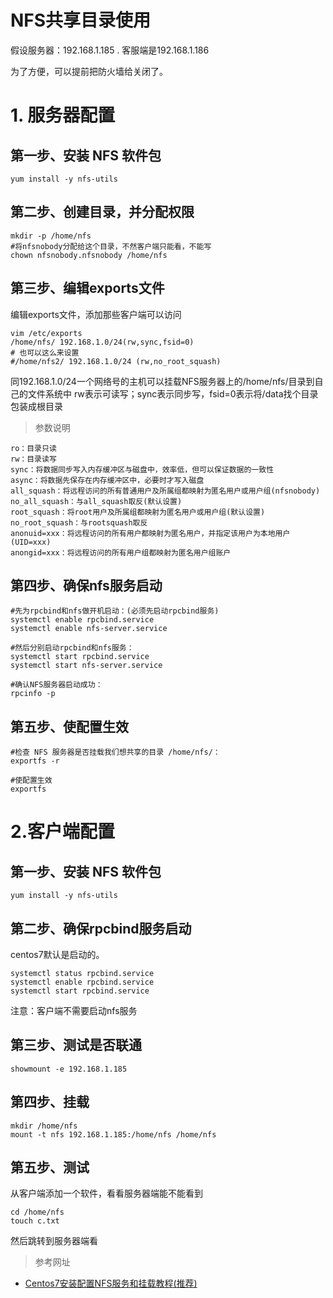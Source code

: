 # NFS共享目录使用

假设服务器：192.168.1.185 .  客服端是192.168.1.186

为了方便，可以提前把防火墙给关闭了。



# 1. 服务器配置



## 第一步、安装 NFS 软件包

```shell
yum install -y nfs-utils
```



## 第二步、创建目录，并分配权限

```shell
mkdir -p /home/nfs
#将nfsnobody分配给这个目录，不然客户端只能看，不能写
chown nfsnobody.nfsnobody /home/nfs
```



## 第三步、编辑exports文件

编辑exports文件，添加那些客户端可以访问

```
vim /etc/exports
/home/nfs/ 192.168.1.0/24(rw,sync,fsid=0)
# 也可以这么来设置  
#/home/nfs2/ 192.168.1.0/24 (rw,no_root_squash)
```

同192.168.1.0/24一个网络号的主机可以挂载NFS服务器上的/home/nfs/目录到自己的文件系统中
rw表示可读写；sync表示同步写，fsid=0表示将/data找个目录包装成根目录



> 参数说明

```
ro：目录只读
rw：目录读写
sync：将数据同步写入内存缓冲区与磁盘中，效率低，但可以保证数据的一致性
async：将数据先保存在内存缓冲区中，必要时才写入磁盘
all_squash：将远程访问的所有普通用户及所属组都映射为匿名用户或用户组(nfsnobody)
no_all_squash：与all_squash取反(默认设置)
root_squash：将root用户及所属组都映射为匿名用户或用户组(默认设置)
no_root_squash：与rootsquash取反
anonuid=xxx：将远程访问的所有用户都映射为匿名用户，并指定该用户为本地用户(UID=xxx)
anongid=xxx：将远程访问的所有用户组都映射为匿名用户组账户
```



## 第四步、确保nfs服务启动

```shell
#先为rpcbind和nfs做开机启动：(必须先启动rpcbind服务)
systemctl enable rpcbind.service
systemctl enable nfs-server.service

#然后分别启动rpcbind和nfs服务：
systemctl start rpcbind.service
systemctl start nfs-server.service

#确认NFS服务器启动成功：
rpcinfo -p

```



## 第五步、使配置生效

```shell
#检查 NFS 服务器是否挂载我们想共享的目录 /home/nfs/：
exportfs -r

#使配置生效
exportfs
```





# 2.客户端配置



## 第一步、安装 NFS 软件包

```shell
yum install -y nfs-utils
```



## 第二步、确保rpcbind服务启动

centos7默认是启动的。

```shell
systemctl status rpcbind.service
systemctl enable rpcbind.service
systemctl start rpcbind.service
```

注意：客户端不需要启动nfs服务



## 第三步、测试是否联通

```shell
showmount -e 192.168.1.185
```



## 第四步、挂载

```shell
mkdir /home/nfs
mount -t nfs 192.168.1.185:/home/nfs /home/nfs
```



## 第五步、测试

从客户端添加一个软件，看看服务器端能不能看到

```shell
cd /home/nfs
touch c.txt
```

然后跳转到服务器端看



> 参考网址

* [Centos7安装配置NFS服务和挂载教程(推荐)](https://www.jb51.net/article/126091.htm)